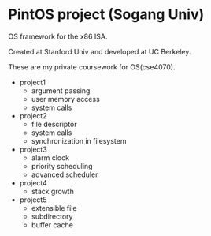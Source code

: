 PintOS project (Sogang Univ) 
===============
OS framework for the x86 ISA.   

Created at Stanford Univ and developed at UC Berkeley.  

These are my private coursework for OS(cse4070).  
* project1
  + argument passing
  + user memory access
  + system calls
* project2
  + file descriptor
  + system calls
  + synchronization in filesystem
* project3
  + alarm clock
  + priority scheduling
  + advanced scheduler
* project4
  + stack growth
* project5
  + extensible file
  + subdirectory
  + buffer cache
